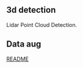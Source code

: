 ## 3d detection
Lidar Point Cloud Detection.

## Data aug
[README](/3d-detection/data-aug/README.md)